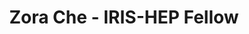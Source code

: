 ---
permalink: /fellows/zche.html
layout: fellow
pagetype: fellow
active: false
title: Zora Che - IRIS-HEP Fellow
fellow-name: Zora Che
project_title: Scaling Coffea-Casa Analysis Facility
focus-area: doma
dates:
  start: 2021-01-01
  end: 2021-05-31
photo: /assets/images/team/fellows-2021/Zora-Che.png
institution: Boston University
website:
e-mail: zche@bu.edu
mentors:
- Oksana Shadura (University of Nebraska-Lincoln)
- Brian Bockelman (Morgridge Institute)
project_goal: >
  Contribute to the further development of the Coffea-Casa Analysis Facility (AF)
  at University of Nebraska-Lincoln (UNL), to expand a gallery of Coffea-Casa analysis
  samples with existing analysis from CMS adapted to be executed in AF@UNL. I will
  facilitate the use of Coffea-Casa AF for Boston University and UNL CMS physicists
  currently working with NanoAOD datasets and investigation of possibility to use
  Arrow Dataset API as an input to Coffea for further integration with Skyhook DM.
proposal: /assets/pdf/fellows-2021/zche_proposal.pdf
presentations:
- title: Coffea-Casa Analysis Facility
  date: 2021-06-02
  url: Coffea-Casa Analysis Facility
  meeting: IRIS-HEP Topical Meetings
  meetingurl: https://indico.cern.ch/event/1040812/
  recordingurl: https://www.youtube.com/watch?v=G49KILQUXjs
  focus-area: doma
github-username: zorache

linkedin-profile: https://www.linkedin.com/in/zche
---